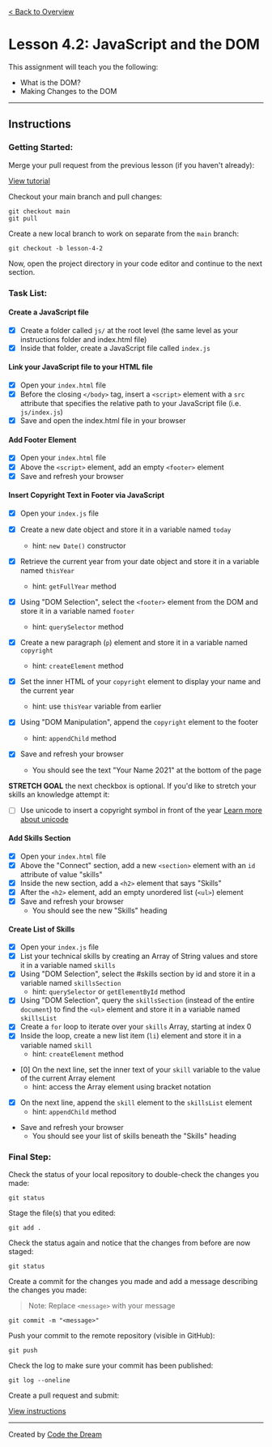 [< Back to Overview](../../README.md)

# Lesson 4.2: JavaScript and the DOM

This assignment will teach you the following:

- What is the DOM?
- Making Changes to the DOM

---

## Instructions

### Getting Started:

Merge your pull request from the previous lesson (if you haven't already):

[View tutorial](../common/how-to-merge.md)

Checkout your main branch and pull changes:

    git checkout main
    git pull

Create a new local branch to work on separate from the `main` branch:

    git checkout -b lesson-4-2

Now, open the project directory in your code editor and continue to the next section.

### Task List:

#### Create a JavaScript file

- [x] Create a folder called `js/` at the root level (the same level as your instructions folder and index.html file)
- [x] Inside that folder, create a JavaScript file called `index.js`

#### Link your JavaScript file to your HTML file

- [x] Open your `index.html` file
- [x] Before the closing `</body>` tag, insert a `<script>` element with a `src` attribute that specifies the relative path to your JavaScript file (i.e. `js/index.js`)
- [x] Save and open the index.html file in your browser

#### Add Footer Element

- [x] Open your `index.html` file
- [x] Above the `<script>` element, add an empty `<footer>` element
- [x] Save and refresh your browser

#### Insert Copyright Text in Footer via JavaScript

- [x] Open your `index.js` file

- [x] Create a new date object and store it in a variable named `today`
  - hint: `new Date()` constructor
- [x] Retrieve the current year from your date object and store it in a variable named `thisYear`

  - hint: `getFullYear` method

- [x] Using "DOM Selection", select the `<footer>` element from the DOM and store it in a variable named `footer`
  - hint: `querySelector` method
- [x] Create a new paragraph (`p`) element and store it in a variable named `copyright`
  - hint: `createElement` method
- [x] Set the inner HTML of your `copyright` element to display your name and the current year
  - hint: use `thisYear` variable from earlier
- [x] Using "DOM Manipulation", append the `copyright` element to the footer
  - hint: `appendChild` method
- [x] Save and refresh your browser
  - You should see the text "Your Name 2021" at the bottom of the page

**STRETCH GOAL** the next checkbox is optional. If you'd like to stretch your skills an knowledge attempt it:

- [ ] Use unicode to insert a copyright symbol in front of the year <a href="https://www.w3schools.com/charsets/ref_utf_symbols.asp" target="_blank">Learn more about unicode</a>

#### Add Skills Section

- [x] Open your `index.html` file
- [x] Above the "Connect" section, add a new `<section>` element with an `id` attribute of value "skills"
- [x] Inside the new section, add a `<h2>` element that says "Skills"
- [x] After the `<h2>` element, add an empty unordered list (`<ul>`) element
- [x] Save and refresh your browser
  - You should see the new "Skills" heading

#### Create List of Skills

- [x] Open your `index.js` file
- [x] List your technical skills by creating an Array of String values and store it in a variable named `skills`
- [x] Using "DOM Selection", select the #skills section by id and store it in a variable named `skillsSection`
  - hint: `querySelector` or `getElementById` method
- [x] Using "DOM Selection", query the `skillsSection` (instead of the entire `document`) to find the `<ul>` element and store it in a variable named `skillsList`
- [x] Create a `for` loop to iterate over your `skills` Array, starting at index 0
- [x] Inside the loop, create a new list item (`li`) element and store it in a variable named `skill`
  - hint: `createElement` method
- [0] On the next line, set the inner text of your `skill` variable to the value of the current Array element
  - hint: access the Array element using bracket notation
- [x] On the next line, append the `skill` element to the `skillsList` element
  - hint: `appendChild` method
- Save and refresh your browser
  - You should see your list of skills beneath the "Skills" heading

### Final Step:

Check the status of your local repository to double-check the changes you made:

    git status

Stage the file(s) that you edited:

    git add .

Check the status again and notice that the changes from before are now staged:

    git status

Create a commit for the changes you made and add a message describing the changes you made:

> Note: Replace `<message>` with your message

    git commit -m "<message>"

Push your commit to the remote repository (visible in GitHub):

    git push

Check the log to make sure your commit has been published:

    git log --oneline

Create a pull request and submit:

[View instructions](../common/how-to-pull-request.md)

---

Created by [Code the Dream](https://www.codethedream.org)
